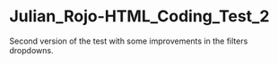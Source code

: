 # Julian_Rojo-HTML_Coding_Test_2

Second version of the test with some improvements in the filters dropdowns.
